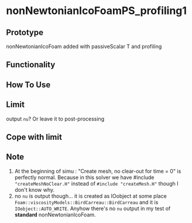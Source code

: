 # nonNewtonianIcoFoamPS_profiling1

## Prototype
nonNewtonianIcoFoam added with passiveScalar T and profiling

## Functionality

## How To Use

## Limit
output `nu`? Or leave it to post-processing

## Cope with limit

## Note
1. At the beginning of simu : "Create mesh, no clear-out for time = 0" is perfectly normal. Because in this solver we have #include `"createMeshNoClear.H"` instead of `#include "createMesh.H"` though I don't know why.
2. no `nu` is output though... it is created as IOobject at some place `Foam::viscosityModels::BirdCarreau::BirdCarreau` and it is `IOobject::AUTO_WRITE`. Anyhow there's no `nu` output in my test of **standard** nonNewtonianIcoFoam.
